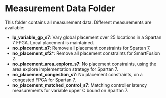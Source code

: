 # Measurement Data Folder

This folder contains all measurement data. Different measurements are available:
- **lp_variable_gp_s7**: Vary global placement over 25 locations in a Spartan 7 FPGA. Local placement is maintained.
- **no_placement_s7**: Remove all placement constraints for Spartan 7.
- **no_placement_sf2***: Remove all placement constraints for SmartFusion 2.
- **no_placement_area_explore_s7**: No placement constraints, using the area explore implementation strategy for Spartan 7.
- **no_placement_congestion_s7**: No placement constraints, on a congested FPGA for Spartan 7.
- **no_placement_matched_control_s7**: Matching controller latency measurements for variable upper C bound on Spartan 7.